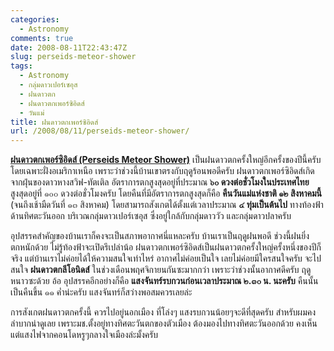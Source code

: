 ```yaml
---
categories:
  - Astronomy
comments: true
date: 2008-08-11T22:43:47Z
slug: perseids-meteor-shower
tags:
  - Astronomy
  - กลุ่มดาวเปอร์เซอุส
  - ฝนดาวตก
  - ฝนดาวตกเพอร์ซิอิดส์
  - วันแม่
title: ฝนดาวตกเพอร์ซิอิดส์
url: /2008/08/11/perseids-meteor-shower/
---
```


**[ฝนดาวตกเพอร์ซิอิดส์ (Perseids Meteor Shower)](https://en.wikipedia.org/wiki/Perseids)** เป็นฝนดาวตกครั้งใหญ่อีกครั้งของปีนี้ครับ โดยเฉพาะฝั่งอเมริกาเหนือ เพราะว่าช่วงนี้บ้านเขาตรงกับฤดูร้อนพอดีครับ ฝนดาวตกเพอร์ซิอิดส์เกิดจากฝุ่นของดาวหางสวิฟ-ทัตเติล อัตราการตกสูงสุดอยู่ที่ประมาณ **๖๐ ดวงต่อชั่วโมงในประเทศไทย** สูงสุดอยู่ที่ ๑๐๐ ดวงต่อชั่วโมงครับ โดยคืนที่มีอัตราการตกสูงสุดก็คือ **คืนวันแม่แห่งชาติ ๑๒ สิงหาคมนี้** (จนถึงเช้ามืดวันที่ ๑๓ สิงหาคม) โดยสามารถสังเกตได้ตั้งแต่เวลาประมาณ **๔ ทุ่มเป็นต้นไป** ทางท้องฟ้าด้านทิศตะวันออก บริเวณกลุ่มดาวเปอร์เซอุส ซึ่งอยู่ใกล้กับกลุ่มดาววัว และกลุ่มดาวปลาครับ

อุปสรรคสำคัญของบ้านเราก็คงจะเป็นสภาพอากาศนี่แหละครับ บ้านเราเป็นฤดูฝนพอดี ช่วงนี้ฝนยิ่งตกหนักด้วย ไม่รู้ท้องฟ้าจะเปิดรึเปล่าน้อ ฝนดาวตกเพอร์ซิอิดส์เป็นฝนดาวตกครั้งใหญ่ครั้งหนึ่งของปีก็จริง แต่บ้านเราไม่ค่อยได้ให้ความสนใจเท่าไหร่ อากาศไม่ค่อยเป็นใจ เลยไม่ค่อยมีใครสนใจครับ จะไปสนใจ **ฝนดาวตกลีโอนิดส์** ในช่วงเดือนพฤศจิกายนกันซะมากกว่า เพราะว่าช่วงนั้นอากาศดีครับ ฤดูหนาวซะด้วย อ้อ อุปสรรคอีกอย่างก็คือ **แสงจันทร์รบกวนก่อนเวลาประมาณ ๒.๓๐ น. นะครับ** คืนนั้นเป็นคืนขึ้น ๑๑ ค่ำน่ะครับ แสงจันทร์ก็สว่างพอสมควรเลยล่ะ

การสังเกตฝนดาวตกครั้งนี้ ควรไปอยู่นอกเมือง ที่โล่งๆ แสงรบกวนน้อยๆจะดีที่สุดครับ สำหรับผมคงลำบากน่าดูเลย เพราะมช.ตั้งอยู่ทางทิศตะวันตกของตัวเมือง ต้องมองไปทางทิศตะวันออกด้วย คงเห็นแต่แสงไฟจากคอนโดหรูๆกลางใจเมืองล่ะมั้งครับ
